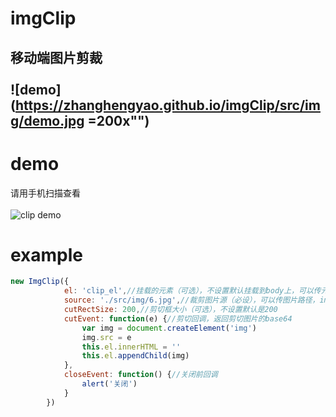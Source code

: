 # imgClip
移动端图片剪裁<br/><br/>
![demo](https://zhanghengyao.github.io/imgClip/src/img/demo.jpg =200x"")
----------
# demo
请用手机扫描查看<br/><br/>
![clip demo](https://zhanghengyao.github.io/imgClip/src/img/qrcode.png)

# example
``` javascript
new ImgClip({
			el: 'clip_el',//挂载的元素（可选），不设置默认挂载到body上，可以传元素ID、元素class或元素自身
			source: './src/img/6.jpg',//裁剪图片源（必设），可以传图片路径，img元素或canvas元素
			cutRectSize: 200,//剪切框大小（可选），不设置默认是200
			cutEvent: function(e) {//剪切回调，返回剪切图片的base64
				var img = document.createElement('img')
				img.src = e
				this.el.innerHTML = ''
				this.el.appendChild(img)
			},
			closeEvent: function() {//关闭前回调
				alert('关闭')
			}
		})
```